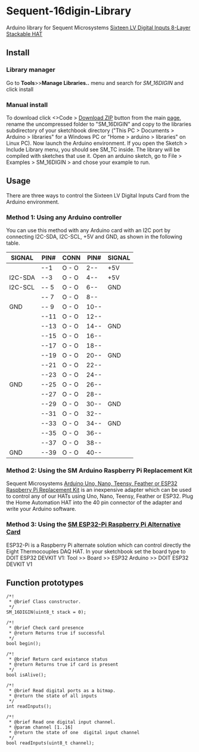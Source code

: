 # Sequent-16digin-Library
Arduino library for Sequent Microsystems [Sixteen LV Digital Inputs 8-Layer Stackable HAT](https://sequentmicrosystems.com/products/16-universal-inputs-card-for-raspberry-pi)

## Install
### Library manager
Go to **Tools**>>**Manage Libraries..** menu and search for *SM_16DIGIN* and click install 
### Manual install
To download click <>Code > [Download ZIP](https://github.com/SequentMicrosystems/Sequent-16digin-Library/archive/refs/heads/main.zip) button from the main [page](https://github.com/SequentMicrosystems/Sequent-16digin-Library), rename the uncompressed folder to "SM_16DIGIN" 
and copy to the libraries subdirectory of your sketchbook directory ("This PC > Documents > Arduino > libraries" for a Windows PC
 or "Home > arduino > libraries" on Linux PC). Now launch the Arduino environment. If you open the Sketch > Include Library menu, you should see SM_TC inside. 
 The library will be compiled with sketches that use it. Open an arduino sketch, go to File > Examples > SM_16DIGIN > and chose your example to run.

## Usage
There are three ways to control the Sixteen LV Digital Inputs Card from the Arduino environment.

### Method 1: Using any Arduino controller
You can use this method with any Arduino card with an I2C port by connecting I2C-SDA, I2C-SCL, +5V and GND, as shown in the following table.
      
| SIGNAL | PIN# |CONN| PIN# | SIGNAL|
|---|---|---|---|---|
| | --1 | O - O | 2-- |  +5V | 
| I2C-SDA | --3| O - O | 4-- |  +5V |
| I2C-SCL |-- 5|O - O| 6--|  GND |
|  |-- 7|O - O| 8--||
| GND |-- 9|O - O|10--||
| |--11|O - O|12--||
| |--13|O - O|14--| GND|
| |--15|O - O|16--||
||--17|O - O|18--||
||--19|O - O|20--|  GND|
||--21|O - O|22--||
||--23|O - O|24--||
|GND |--25|O - O|26--||
||--27|O - O|28--||
||--29|O - O|30--|  GND|
||--31|O - O|32--||
||--33|O - O|34--|  GND|
||--35|O - O|36--||
||--37|O - O|38--||
|GND |--39|O - O|40--||
 
### Method 2: Using the SM Arduino Raspberry Pi Replacement Kit
Sequent Microsystems [Arduino Uno, Nano, Teensy, Feather or ESP32 Raspberry Pi Replacement Kit](https://sequentmicrosystems.com/products/raspberry-pi-replacement-card) is an inexpensive adapter which can be used to control any of our HATs using Uno, Nano, Teensy, Feather or ESP32. Plug the Home Automation HAT into the 40 pin connector of the adapter and write your Arduino software.

### Method 3: Using the [SM ESP32-Pi Raspberry Pi Alternative Card](https://sequentmicrosystems.com/collections/all-io-cards/products/esp32-pi-low-cost-replacement-for-raspberry-pi)
ESP32-Pi is a Raspberry Pi alternate solution which can control directly the Eight Thermocouples DAQ HAT.
In your sketchbook set the board type to DOIT ESP32 DEVKIT V1: Tool >> Board >> ESP32 Arduino >> DOIT ESP32 DEVKIT V1

## Function prototypes
```
/*!
 * @brief Class constructor.
 */
SM_16DIGIN(uint8_t stack = 0);

/*!
 * @brief Check card presence
 * @return Returns true if successful
 */
bool begin();

/*!
 * @brief Return card existance status
 * @return Returns true if card is present
 */
bool isAlive();

/*!
 * @brief Read digital ports as a bitmap.
 * @return the state of all inputs
 */
int readInputs();

/*!
 * @brief Read one digital input channel.
 * @param channel [1..16]
 * @return the state of one  digital input channel
 */
bool readInputs(uint8_t channel);
```
